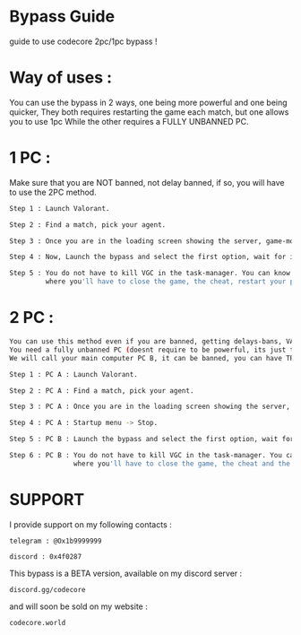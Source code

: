 # Bypass Guide

guide to use codecore 2pc/1pc bypass ! 

# Way of uses :

You can use the bypass in 2 ways, one being more powerful and one being quicker,
They both requires restarting the game each match, but one allows you to use 1pc
While the other requires a FULLY UNBANNED PC.

# 1 PC : 

Make sure that you are NOT banned, not delay banned, if so, you will have to use the 2PC method.
```bash
Step 1 : Launch Valorant.

Step 2 : Find a match, pick your agent.

Step 3 : Once you are in the loading screen showing the server, game-mode, map etc..., Close the game using the task manager.

Step 4 : Now, Launch the bypass and select the first option, wait for it to do its things and then open the game.

Step 5 : You do not have to kill VGC in the task-manager. You can know inject your cheats and have fun until the end of the match, 
         where you'll have to close the game, the cheat, restart your pc (to clean traces of cheats injections.), and then re-do the whole process.
```

# 2 PC : 
```bash
You can use this method even if you are banned, getting delays-bans, VAL 152.
You need a fully unbanned PC (doesnt require to be powerful, its just to launch the match and pick your agent) that we will call here PC A
We will call your main computer PC B, it can be banned, you can have TPM OFF etc...

Step 1 : PC A : Launch Valorant.

Step 2 : PC A : Find a match, pick your agent.

Step 3 : PC A : Once you are in the loading screen showing the server, game-mode, map etc..., Close the game using the task manager.

Step 4 : PC A : Startup menu -> Stop.

Step 5 : PC B : Launch the bypass and select the first option, wait for it to do its things and then open the game.

Step 6 : PC B : You do not have to kill VGC in the task-manager. You can know inject your cheats and have fun until the end of the match,
                where you'll have to close the game, the cheat and the bypass on PC B and start everything back from Step 1 : PC A.
```

# SUPPORT 

I provide support on my following contacts : 

    telegram : @Ox1b9999999

    discord : 0x4f0287

This bypass is a BETA version, available on my discord server : 

    discord.gg/codecore

and will soon be sold on my website : 

    codecore.world
